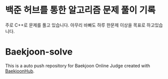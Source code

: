 # 백준 허브를 통한 알고리즘 문제 풀이 기록

주로 C++로 문제를 풀고 있습니다.
아무리 바빠도 하루 한문제 이상을 목표로 하고있습니다.

# Baekjoon-solve
This is a auto push repository for Baekjoon Online Judge created with [BaekjoonHub](https://github.com/BaekjoonHub/BaekjoonHub).
